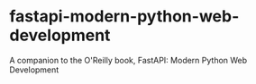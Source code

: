 # fastapi-modern-python-web-development
A companion to the O'Reilly book, FastAPI: Modern Python Web Development
